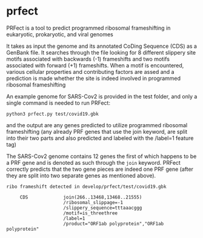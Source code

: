 # prfect

PRFect is a tool to predict programmed ribosomal frameshifting in eukaryotic, prokaryotic, and viral genomes

It takes as input the genome and its annotated CoDing Sequence (CDS) as a GenBank file. It 
searches through the file looking for 8 different slippery site motifs associated with
backwards (-1) frameshifts and two motifs associated with forward (+1) frameshifts. When
a motif is encountered, various cellular properties and contributing factors are assed and
a prediction is made whether the site is indeed involved in programmed ribosomal frameshifting


An example genome for SARS-Cov2 is provided in the test folder, and only a single command is
needed to run PRFect:
```
python3 prfect.py test/covid19.gbk
```
and the output are any genes predicted to utilize programmed ribosomal frameshifting
(any already PRF genes that use the join keyword, are split into their two parts and
also predicted and labeled with the /label=1 feature tag)

The SARS-Cov2 genome contains 12 genes the first of which happens to be a PRF gene and 
is denoted as such through the `join` keyword.  PRFect correctly predicts that the two
gene pieces are indeed one PRF gene (after they are split into two separate genes as
mentioned above).
```
ribo frameshift detected in develop/prfect/test/covid19.gbk

     CDS             join(266..13468,13468..21555)
                     /ribosomal_slippage=-1
                     /slippery_sequence=tttaaacggg
                     /motif=is_threethree
                     /label=1
                     /product="ORF1ab polyprotein","ORF1ab polyprotein"

```
